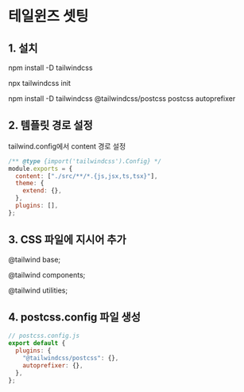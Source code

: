 # 테일윈즈 셋팅

## 1. 설치

npm install -D tailwindcss

npx tailwindcss init

npm install -D tailwindcss @tailwindcss/postcss postcss autoprefixer

## 2. 템플릿 경로 설정

tailwind.config에서 content 경로 설정

```jsx
/** @type {import('tailwindcss').Config} */
module.exports = {
  content: ["./src/**/*.{js,jsx,ts,tsx}"],
  theme: {
    extend: {},
  },
  plugins: [],
};
```

## 3. CSS 파일에 지시어 추가

@tailwind base;

@tailwind components;

@tailwind utilities;

## 4. postcss.config 파일 생성

```jsx
// postcss.config.js
export default {
  plugins: {
    "@tailwindcss/postcss": {},
    autoprefixer: {},
  },
};
```
